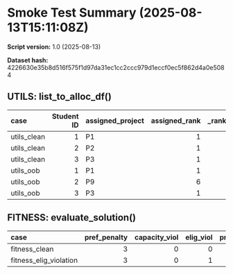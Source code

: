 # Smoke Test Summary (2025-08-13T15:11:08Z)
**Script version:** 1.0 (2025-08-13)

**Dataset hash:** 4226630e35b8d516f575f1d97da31ec1cc2ccc979d1eccf0ec5f862d4a0e5084

## UTILS: list_to_alloc_df()
| case        |   Student ID | assigned_project   |   assigned_rank |   _rank_oob_violation |
|:------------|-------------:|:-------------------|----------------:|----------------------:|
| utils_clean |            1 | P1                 |               1 |                     0 |
| utils_clean |            2 | P2                 |               1 |                     0 |
| utils_clean |            3 | P3                 |               1 |                     0 |
| utils_oob   |            1 | P1                 |               1 |                     0 |
| utils_oob   |            2 | P9                 |               6 |                     1 |
| utils_oob   |            3 | P3                 |               1 |                     0 |

## FITNESS: evaluate_solution()
| case                   |   pref_penalty |   capacity_viol |   elig_viol |   proj_underfill |   sup_underfill |   under_cap |   total |   gini_satisfaction |
|:-----------------------|---------------:|----------------:|------------:|-----------------:|----------------:|------------:|--------:|--------------------:|
| fitness_clean          |              3 |               0 |           0 |                0 |               0 |           0 |       3 |                   0 |
| fitness_elig_violation |              3 |               0 |           1 |                0 |               0 |           0 |    1003 |                   0 |